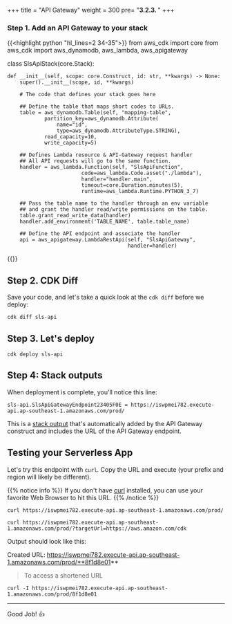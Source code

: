 +++
title = "API Gateway"
weight = 300
pre= "<b>3.2.3. </b>"
+++


### Step 1. Add an API Gateway to your stack

{{<highlight python "hl_lines=2 34-35">}}
from aws_cdk import core
from aws_cdk import aws_dynamodb, aws_lambda, aws_apigateway


class SlsApiStack(core.Stack):

    def __init__(self, scope: core.Construct, id: str, **kwargs) -> None:
        super().__init__(scope, id, **kwargs)

        # The code that defines your stack goes here
        
        ## Define the table that maps short codes to URLs.
        table = aws_dynamodb.Table(self, "mapping-table",
                partition_key=aws_dynamodb.Attribute(
                    name="id",
                    type=aws_dynamodb.AttributeType.STRING),
                read_capacity=10,
                write_capacity=5)
                
        ## Defines Lambda resource & API-Gateway request handler
        ## All API requests will go to the same function.
        handler = aws_lambda.Function(self, "SlsApiFunction",
                            code=aws_lambda.Code.asset("./lambda"),
                            handler="handler.main",
                            timeout=core.Duration.minutes(5),
                            runtime=aws_lambda.Runtime.PYTHON_3_7)

        ## Pass the table name to the handler through an env variable 
        ## and grant the handler read/write permissions on the table.
        table.grant_read_write_data(handler)
        handler.add_environment('TABLE_NAME', table.table_name)
        
        ## Define the API endpoint and associate the handler
        api = aws_apigateway.LambdaRestApi(self, "SlsApiGateway",
                                           handler=handler)
{{</highlight>}}


## Step 2. CDK Diff

Save your code, and let's take a quick look at the `cdk diff` before we deploy:

```
cdk diff sls-api
```


## Step 3. Let's deploy

```
cdk deploy sls-api
```

## Step 4: Stack outputs

When deployment is complete, you'll notice this line:

```
sls-api.SlsApiGatewayEndpoint23405F0E = https://iswpmei782.execute-api.ap-southeast-1.amazonaws.com/prod/
```

This is a [stack output](https://docs.aws.amazon.com/AWSCloudFormation/latest/UserGuide/stacks.html) that's automatically added by the API Gateway construct and includes the URL of the API Gateway endpoint.

## Testing your Serverless App

Let's try this endpoint with `curl`. Copy the URL and execute (your
prefix and region will likely be different).

{{% notice info %}}
If you don't have [curl](https://curl.haxx.se/) installed, you can use
your favorite Web Browser to hit this URL.
{{% /notice %}}

```
curl https://iswpmei782.execute-api.ap-southeast-1.amazonaws.com/prod/

curl https://iswpmei782.execute-api.ap-southeast-1.amazonaws.com/prod/?targetUrl=https://aws.amazon.com/cdk
```

Output should look like this: 

Created URL: https://iswpmei782.execute-api.ap-southeast-1.amazonaws.com/prod/**8f1d8e01**

> To access a shortened URL

```
curl -I https://iswpmei782.execute-api.ap-southeast-1.amazonaws.com/prod/8f1d8e01
```

---

Good Job! 👍

